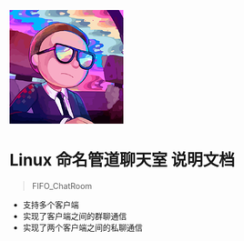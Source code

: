 ![logo](img/GitHub.png)

# Linux 命名管道聊天室 说明文档

> FIFO_ChatRoom

* 支持多个客户端
* 实现了客户端之间的群聊通信
* 实现了两个客户端之间的私聊通信
